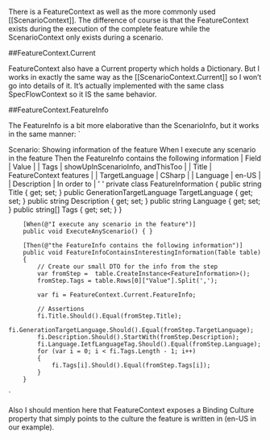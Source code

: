 There is a FeatureContext as well as the more commonly used [[ScenarioContext]]. The difference of course is that the FeatureContext exists during the execution of the complete feature while the ScenarioContext only exists during a scenario.

##FeatureContext.Current

FeatureContext also have a Current property which holds a Dictionary. But I works in exactly the same way as the [[ScenarioContext.Current]] so I won’t go into details of it. It’s actually implemented with the same class SpecFlowContext so it IS the same behavior.


##FeatureContext.FeatureInfo

The FeatureInfo is a bit more elaborative than the ScenarioInfo, but it works in the same manner:
`

Scenario: Showing information of the feature
	When I execute any scenario in the feature
	Then the FeatureInfo contains the following information
		| Field          | Value                               |
		| Tags           | showUpInScenarioInfo, andThisToo    |
		| Title          | FeatureContext features             |
		| TargetLanguage | CSharp                              |
		| Language       | en-US                               |
		| Description    | In order to                         |
'
'
        private class FeatureInformation
        {
            public string Title { get; set; }
            public GenerationTargetLanguage TargetLanguage { get; set; }
            public string Description { get; set; }
            public string Language { get; set; }
            public string[] Tags { get; set; }
        }

        [When(@"I execute any scenario in the feature")]
        public void ExecuteAnyScenario() { }

        [Then(@"the FeatureInfo contains the following information")]
        public void FeatureInfoContainsInterestingInformation(Table table)
        {
            // Create our small DTO for the info from the step
            var fromStep =  table.CreateInstance<FeatureInformation>();
            fromStep.Tags = table.Rows[0]["Value"].Split(',');

            var fi = FeatureContext.Current.FeatureInfo;
            
            // Assertions
            fi.Title.Should().Equal(fromStep.Title);
            fi.GenerationTargetLanguage.Should().Equal(fromStep.TargetLanguage);
            fi.Description.Should().StartWith(fromStep.Description);
            fi.Language.IetfLanguageTag.Should().Equal(fromStep.Language);
            for (var i = 0; i < fi.Tags.Length - 1; i++)
            {
                fi.Tags[i].Should().Equal(fromStep.Tags[i]);
            }
        }
`

Also I should mention here that FeatureContext exposes a Binding Culture property that simply points to the culture the feature is written in (en-US in our example).